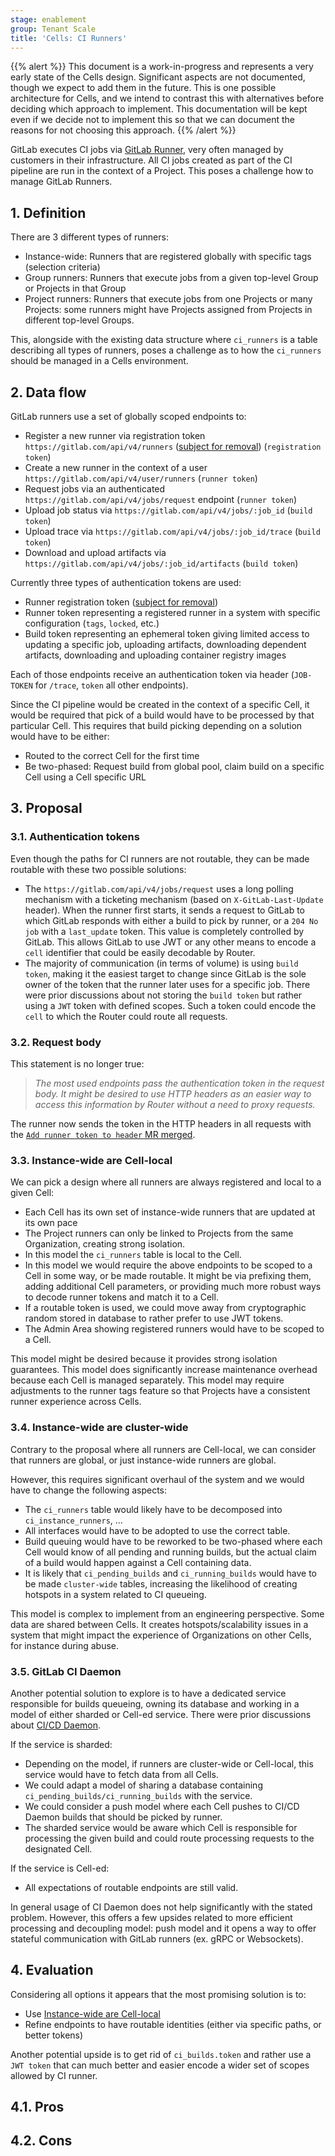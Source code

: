 ```yaml
---
stage: enablement
group: Tenant Scale
title: 'Cells: CI Runners'
---
```

<!-- vale gitlab.FutureTense = NO -->

{{% alert %}}
This document is a work-in-progress and represents a very early state of the
Cells design. Significant aspects are not documented, though we expect to add
them in the future. This is one possible architecture for Cells, and we intend to
contrast this with alternatives before deciding which approach to implement.
This documentation will be kept even if we decide not to implement this so that
we can document the reasons for not choosing this approach.
{{% /alert %}}

GitLab executes CI jobs via [GitLab Runner](https://gitlab.com/gitlab-org/gitlab-runner/), very often managed by customers in their infrastructure.
All CI jobs created as part of the CI pipeline are run in the context of a Project.
This poses a challenge how to manage GitLab Runners.

## 1. Definition

There are 3 different types of runners:

- Instance-wide: Runners that are registered globally with specific tags (selection criteria)
- Group runners: Runners that execute jobs from a given top-level Group or Projects in that Group
- Project runners: Runners that execute jobs from one Projects or many Projects: some runners might
  have Projects assigned from Projects in different top-level Groups.

This, alongside with the existing data structure where `ci_runners` is a table describing all types of runners, poses a challenge as to how the `ci_runners` should be managed in a Cells environment.

## 2. Data flow

GitLab runners use a set of globally scoped endpoints to:

- Register a new runner via registration token `https://gitlab.com/api/v4/runners`
  ([subject for removal](../../runner_tokens/)) (`registration token`)
- Create a new runner in the context of a user `https://gitlab.com/api/v4/user/runners` (`runner token`)
- Request jobs via an authenticated `https://gitlab.com/api/v4/jobs/request` endpoint (`runner token`)
- Upload job status via `https://gitlab.com/api/v4/jobs/:job_id` (`build token`)
- Upload trace via `https://gitlab.com/api/v4/jobs/:job_id/trace` (`build token`)
- Download and upload artifacts via `https://gitlab.com/api/v4/jobs/:job_id/artifacts` (`build token`)

Currently three types of authentication tokens are used:

- Runner registration token ([subject for removal](../../runner_tokens/))
- Runner token representing a registered runner in a system with specific configuration (`tags`, `locked`, etc.)
- Build token representing an ephemeral token giving limited access to updating a specific job, uploading artifacts, downloading dependent artifacts, downloading and uploading container registry images

Each of those endpoints receive an authentication token via header (`JOB-TOKEN` for `/trace`, `token` all other endpoints).

Since the CI pipeline would be created in the context of a specific Cell, it would be required that pick of a build would have to be processed by that particular Cell.
This requires that build picking depending on a solution would have to be either:

- Routed to the correct Cell for the first time
- Be two-phased: Request build from global pool, claim build on a specific Cell using a Cell specific URL

## 3. Proposal

### 3.1. Authentication tokens

Even though the paths for CI runners are not routable, they can be made routable with these two possible solutions:

- The `https://gitlab.com/api/v4/jobs/request` uses a long polling mechanism with
  a ticketing mechanism (based on `X-GitLab-Last-Update` header). When the runner first
  starts, it sends a request to GitLab to which GitLab responds with either a build to pick
  by runner, or a `204 No job` with a `last_update` token. This value is completely controlled by GitLab. This allows GitLab
  to use JWT or any other means to encode a `cell` identifier that could be easily
  decodable by Router.
- The majority of communication (in terms of volume) is using `build token`, making it
  the easiest target to change since GitLab is the sole owner of the token that the runner later
  uses for a specific job. There were prior discussions about not storing the `build token`
  but rather using a `JWT` token with defined scopes. Such a token could encode the `cell`
  to which the Router could route all requests.

### 3.2. Request body

This statement is no longer true:

> _The most used endpoints pass the authentication token in the request body._
> _It might be desired to use HTTP headers as an easier way to access this information_
> _by Router without a need to proxy requests._

The runner now sends the token in the HTTP headers in all requests with the
[`Add runner token to header` MR merged](https://gitlab.com/gitlab-org/gitlab-runner/-/merge_requests/4643).

### 3.3. Instance-wide are Cell-local

We can pick a design where all runners are always registered and local to a given Cell:

- Each Cell has its own set of instance-wide runners that are updated at its own pace
- The Project runners can only be linked to Projects from the same Organization, creating strong isolation.
- In this model the `ci_runners` table is local to the Cell.
- In this model we would require the above endpoints to be scoped to a Cell in some way, or be made routable. It might be via prefixing them, adding additional Cell parameters, or providing much more robust ways to decode runner tokens and match it to a Cell.
- If a routable token is used, we could move away from cryptographic random stored in database to rather prefer to use JWT tokens.
- The Admin Area showing registered runners would have to be scoped to a Cell.

This model might be desired because it provides strong isolation guarantees.
This model does significantly increase maintenance overhead because each Cell is managed separately.
This model may require adjustments to the runner tags feature so that Projects have a consistent runner experience across Cells.

### 3.4. Instance-wide are cluster-wide

Contrary to the proposal where all runners are Cell-local, we can consider that runners
are global, or just instance-wide runners are global.

However, this requires significant overhaul of the system and we would have to change the following aspects:

- The `ci_runners` table would likely have to be decomposed into `ci_instance_runners`, ...
- All interfaces would have to be adopted to use the correct table.
- Build queuing would have to be reworked to be two-phased where each Cell would know of all pending and running builds, but the actual claim of a build would happen against a Cell containing data.
- It is likely that `ci_pending_builds` and `ci_running_builds` would have to be made `cluster-wide` tables, increasing the likelihood of creating hotspots in a system related to CI queueing.

This model is complex to implement from an engineering perspective.
Some data are shared between Cells.
It creates hotspots/scalability issues in a system that might impact the experience of Organizations on other Cells, for instance during abuse.

### 3.5. GitLab CI Daemon

Another potential solution to explore is to have a dedicated service responsible for builds queueing, owning its database and working in a model of either sharded or Cell-ed service.
There were prior discussions about [CI/CD Daemon](https://gitlab.com/gitlab-org/gitlab/-/issues/19435).

If the service is sharded:

- Depending on the model, if runners are cluster-wide or Cell-local, this service would have to fetch data from all Cells.
- We could adapt a model of sharing a database containing `ci_pending_builds/ci_running_builds` with the service.
- We could consider a push model where each Cell pushes to CI/CD Daemon builds that should be picked by runner.
- The sharded service would be aware which Cell is responsible for processing the given build and could route processing requests to the designated Cell.

If the service is Cell-ed:

- All expectations of routable endpoints are still valid.

In general usage of CI Daemon does not help significantly with the stated problem.
However, this offers a few upsides related to more efficient processing and decoupling model: push model and it opens a way to offer stateful communication with GitLab runners (ex. gRPC or Websockets).

## 4. Evaluation

Considering all options it appears that the most promising solution is to:

- Use [Instance-wide are Cell-local](#33-instance-wide-are-cell-local)
- Refine endpoints to have routable identities (either via specific paths, or better tokens)

Another potential upside is to get rid of `ci_builds.token` and rather use a `JWT token` that can much better and easier encode a wider set of scopes allowed by CI runner.

## 4.1. Pros

## 4.2. Cons
